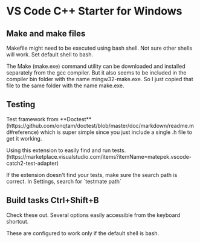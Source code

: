 <h1>VS Code C++ Starter for Windows</h1>
<h2>Make and make files</h2>
<p>Makefile might need to be executed using bash shell. Not sure other shells will work. Set default shell to bash.</p>
<p>The Make (make.exe) command utility can be downloaded and installed separately from the gcc compiler. But it also seems to be included in the compiler bin folder with the name mingw32-make.exe. So I just copied that file to the same folder with the name make.exe.</p>
<h2>Testing</h2>
<p>Test framework from **Doctest** (https://github.com/onqtam/doctest/blob/master/doc/markdown/readme.md#reference) which is super simple since you just include a single .h file to get it working.</p>
<p>Using this extension to easily find and run tests. (https://marketplace.visualstudio.com/items?itemName=matepek.vscode-catch2-test-adapter)</p>
<p>If the extension doesn't find your tests, make sure the search path is correct. In Settings, search for `testmate path`</p>
<h2>Build tasks Ctrl+Shift+B</h2>
<p>Check these out. Several options easily accessible from the keyboard shortcut.</p>
<p>These are configured to work only if the default shell is bash.</p>
